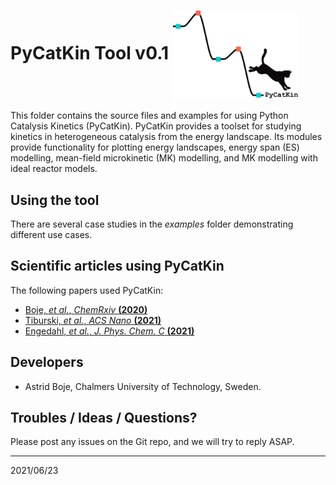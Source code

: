 # PyCatKin Tool v0.1 <img align="center" src="https://github.com/aab64/PyCatKin/blob/master/docs/_static/avatar.png" width="200"/>

This folder contains the source files and examples for using Python Catalysis Kinetics (PyCatKin). PyCatKin provides a toolset for studying kinetics in heterogeneous catalysis from the energy landscape. Its modules provide functionality for plotting energy landscapes, energy span (ES) modelling, mean-field microkinetic (MK) modelling, and MK modelling with ideal reactor models. 

## Using the tool

There are several case studies in the *examples* folder demonstrating different use cases. 

## Scientific articles using PyCatKin

The following papers used PyCatKin:

- [Boje, *et al.*, *ChemRxiv* **(2020)**](https://doi.org/10.26434/chemrxiv.13118420.v2)  
- [Tiburski, *et al.*, *ACS Nano* **(2021)**](https://pubs.acs.org/doi/10.1021/acsnano.1c01537)  
- [Engedahl, *et al.*, *J. Phys. Chem. C* **(2021)**](TBC)  

## Developers

- Astrid Boje, Chalmers University of Technology, Sweden.

## Troubles / Ideas / Questions?

Please post any issues on the Git repo, and we will try to reply ASAP.


---  
2021/06/23
